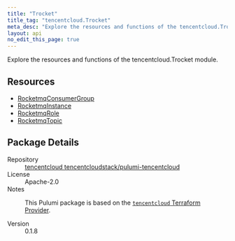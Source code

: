 ```yaml
---
title: "Trocket"
title_tag: "tencentcloud.Trocket"
meta_desc: "Explore the resources and functions of the tencentcloud.Trocket module."
layout: api
no_edit_this_page: true
---
```


<!-- WARNING: this file was generated by Pulumi Docs Generator. -->
<!-- Do not edit by hand unless you're certain you know what you are doing! -->

Explore the resources and functions of the tencentcloud.Trocket module.

<h2 id="resources">Resources</h2>
<ul class="api">
    <li><a href="rocketmqconsumergroup/" title="RocketmqConsumerGroup"><span class="api-symbol api-symbol--resource"></span>RocketmqConsumerGroup</a></li>
    <li><a href="rocketmqinstance/" title="RocketmqInstance"><span class="api-symbol api-symbol--resource"></span>RocketmqInstance</a></li>
    <li><a href="rocketmqrole/" title="RocketmqRole"><span class="api-symbol api-symbol--resource"></span>RocketmqRole</a></li>
    <li><a href="rocketmqtopic/" title="RocketmqTopic"><span class="api-symbol api-symbol--resource"></span>RocketmqTopic</a></li>
</ul>

<h2 id="package-details">Package Details</h2>
<dl class="package-details">
	<dt>Repository</dt>
	<dd><a href="https://github.com/tencentcloudstack/pulumi-tencentcloud">tencentcloud tencentcloudstack/pulumi-tencentcloud</a></dd>
	<dt>License</dt>
	<dd>Apache-2.0</dd>
	<dt>Notes</dt>
	<dd><p>This Pulumi package is based on the <a href="https://github.com/tencentcloudstack/terraform-provider-tencentcloud"><code>tencentcloud</code> Terraform Provider</a>.</p>
</dd>
	<dt>Version</dt>
	<dd>0.1.8</dd>
</dl>

